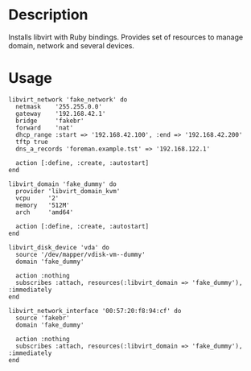 Description
===========

Installs libvirt with Ruby bindings. Provides set of resources to manage domain, network and several devices.

Usage
=====

    libvirt_network 'fake_network' do
      netmask    '255.255.0.0'
      gateway    '192.168.42.1'
      bridge     'fakebr'
      forward    'nat'
      dhcp_range :start => '192.168.42.100', :end => '192.168.42.200'
      tftp true
      dns_a_records 'foreman.example.tst' => '192.168.122.1'

      action [:define, :create, :autostart]
    end

    libvirt_domain 'fake_dummy' do
      provider 'libvirt_domain_kvm'
      vcpu     '2'
      memory   '512M'
      arch     'amd64'

      action [:define, :create, :autostart]
    end

    libvirt_disk_device 'vda' do
      source '/dev/mapper/vdisk-vm--dummy'
      domain 'fake_dummy'

      action :nothing
      subscribes :attach, resources(:libvirt_domain => 'fake_dummy'), :immediately
    end

    libvirt_network_interface '00:57:20:f8:94:cf' do
      source 'fakebr'
      domain 'fake_dummy'

      action :nothing
      subscribes :attach, resources(:libvirt_domain => 'fake_dummy'), :immediately
    end

